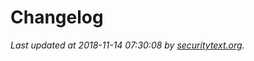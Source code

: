 # Changelog

_Last updated at 2018-11-14 07:30:08 by [securitytext.org](https://securitytext.org)._
